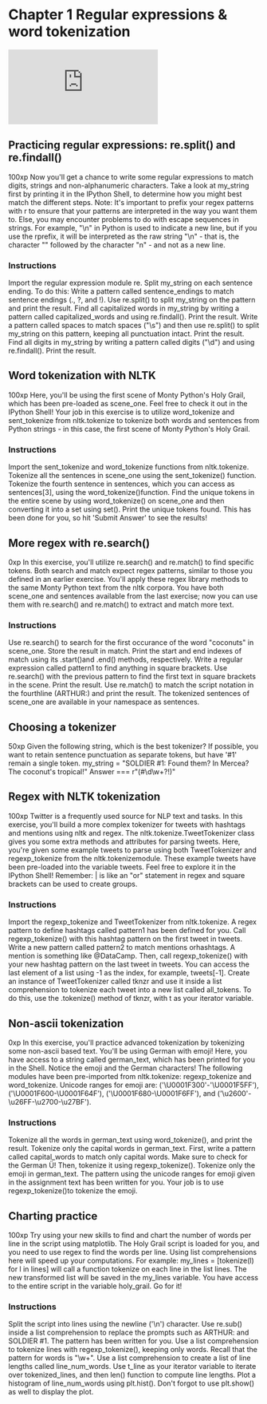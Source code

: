 # Chapter 1 Regular expressions & word tokenization

![Link](http://scikit-learn.org/stable/tutorial/text_analytics/working_with_text_data.html)
## Practicing regular expressions: re.split() and re.findall()
100xp
Now you'll get a chance to write some regular expressions to match digits, strings and non-alphanumeric characters. Take a look at my_string first by printing it in the IPython Shell, to determine how you might best match the different steps.
Note: It's important to prefix your regex patterns with r to ensure that your patterns are interpreted in the way you want them to. Else, you may encounter problems to do with escape sequences in strings. For example, "\n" in Python is used to indicate a new line, but if you use the rprefix, it will be interpreted as the raw string "\n" - that is, the character "\" followed by the character "n" - and not as a new line.
### Instructions
Import the regular expression module re.
Split my_string on each sentence ending. To do this:
Write a pattern called sentence_endings to match sentence endings (., ?, and !).
Use re.split() to split my_string on the pattern and print the result.
Find all capitalized words in my_string by writing a pattern called capitalized_words and using re.findall(). Print the result.
Write a pattern called spaces to match spaces ("\s") and then use re.split() to split my_string on this pattern, keeping all punctuation intact. Print the result.
Find all digits in my_string by writing a pattern called digits ("\d") and using re.findall(). Print the result.


## Word tokenization with NLTK
100xp
Here, you'll be using the first scene of Monty Python's Holy Grail, which has been pre-loaded as scene_one. Feel free to check it out in the IPython Shell!
Your job in this exercise is to utilize word_tokenize and sent_tokenize from nltk.tokenize to tokenize both words and sentences from Python strings - in this case, the first scene of Monty Python's Holy Grail.
### Instructions
Import the sent_tokenize and word_tokenize functions from nltk.tokenize.
Tokenize all the sentences in scene_one using the sent_tokenize() function.
Tokenize the fourth sentence in sentences, which you can access as sentences[3], using the word_tokenize()function.
Find the unique tokens in the entire scene by using word_tokenize() on scene_one and then converting it into a set using set().
Print the unique tokens found. This has been done for you, so hit 'Submit Answer' to see the results!


## More regex with re.search()
0xp
In this exercise, you'll utilize re.search() and re.match() to find specific tokens. Both search and match expect regex patterns, similar to those you defined in an earlier exercise. You'll apply these regex library methods to the same Monty Python text from the nltk corpora.
You have both scene_one and sentences available from the last exercise; now you can use them with re.search() and re.match() to extract and match more text.
### Instructions
Use re.search() to search for the first occurance of the word "coconuts" in scene_one. Store the result in match.
Print the start and end indexes of match using its .start()and .end() methods, respectively.
Write a regular expression called pattern1 to find anything in square brackets.
Use re.search() with the previous pattern to find the first text in square brackets in the scene. Print the result.
Use re.match() to match the script notation in the fourthline (ARTHUR:) and print the result. The tokenized sentences of scene_one are available in your namespace as sentences.

## Choosing a tokenizer
50xp
Given the following string, which is the best tokenizer? If possible, you want to retain sentence punctuation as separate tokens, but have '#1' remain a single token.
my_string = "SOLDIER #1: Found them? In Mercea? The coconut's tropical!"
Answer  ===    r"(#\d\w+\?!)"


## Regex with NLTK tokenization
100xp
Twitter is a frequently used source for NLP text and tasks. In this exercise, you'll build a more complex tokenizer for tweets with hashtags and mentions using nltk and regex. The nltk.tokenize.TweetTokenizer class gives you some extra methods and attributes for parsing tweets.
Here, you're given some example tweets to parse using both TweetTokenizer and regexp_tokenize from the nltk.tokenizemodule. These example tweets have been pre-loaded into the variable tweets. Feel free to explore it in the IPython Shell!
Remember: | is like an "or" statement in regex and square brackets can be used to create groups.
### Instructions
Import the regexp_tokenize and TweetTokenizer from nltk.tokenize.
A regex pattern to define hashtags called pattern1 has been defined for you. Call regexp_tokenize() with this hashtag pattern on the first tweet in tweets.
Write a new pattern called pattern2 to match mentions orhashtags. A mention is something like @DataCamp. Then, call regexp_tokenize() with your new hashtag pattern on the last tweet in tweets. You can access the last element of a list using -1 as the index, for example, tweets[-1].
Create an instance of TweetTokenizer called tknzr and use it inside a list comprehension to tokenize each tweet into a new list called all_tokens. To do this, use the .tokenize() method of tknzr, with t as your iterator variable.
## Non-ascii tokenization
0xp
In this exercise, you'll practice advanced tokenization by tokenizing some non-ascii based text. You'll be using German with emoji!
Here, you have access to a string called german_text, which has been printed for you in the Shell. Notice the emoji and the German characters!
The following modules have been pre-imported from nltk.tokenize: regexp_tokenize and word_tokenize.
Unicode ranges for emoji are:
('\U0001F300'-'\U0001F5FF'), ('\U0001F600-\U0001F64F'), ('\U0001F680-\U0001F6FF'), and ('\u2600'-\u26FF-\u2700-\u27BF').
### Instructions
Tokenize all the words in german_text using word_tokenize(), and print the result.
Tokenize only the capital words in german_text.
First, write a pattern called capital_words to match only capital words. Make sure to check for the German Ü!
Then, tokenize it using regexp_tokenize().
Tokenize only the emoji in german_text. The pattern using the unicode ranges for emoji given in the assignment text has been written for you. Your job is to use regexp_tokenize()to tokenize the emoji.
## Charting practice
100xp
Try using your new skills to find and chart the number of words per line in the script using matplotlib. The Holy Grail script is loaded for you, and you need to use regex to find the words per line.
Using list comprehensions here will speed up your computations. For example: my_lines = [tokenize(l) for l in lines] will call a function tokenize on each line in the list lines. The new transformed list will be saved in the my_lines variable.
You have access to the entire script in the variable holy_grail. Go for it!
### Instructions
Split the script into lines using the newline ('\n') character.
Use re.sub() inside a list comprehension to replace the prompts such as ARTHUR: and SOLDIER #1. The pattern has been written for you.
Use a list comprehension to tokenize lines with regexp_tokenize(), keeping only words. Recall that the pattern for words is "\w+".
Use a list comprehension to create a list of line lengths called line_num_words.
Use t_line as your iterator variable to iterate over tokenized_lines, and then len() function to compute line lengths.
Plot a histogram of line_num_words using plt.hist(). Don't forgot to use plt.show() as well to display the plot.


